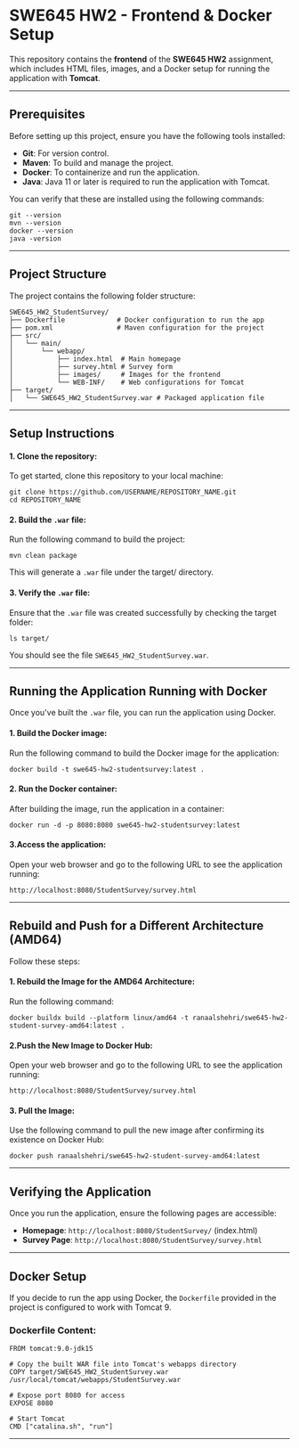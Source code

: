# SWE645 HW2 - Frontend & Docker Setup

This repository contains the **frontend** of the **SWE645 HW2** assignment, which includes HTML files, images, and a Docker setup for running the application with **Tomcat**.

---

## Prerequisites

Before setting up this project, ensure you have the following tools installed:

- **Git**: For version control.
- **Maven**: To build and manage the project.
- **Docker**: To containerize and run the application.
- **Java**: Java 11 or later is required to run the application with Tomcat.

You can verify that these are installed using the following commands:

```
git --version
mvn --version
docker --version
java -version
```
--- 

## Project Structure
The project contains the following folder structure:

```
SWE645_HW2_StudentSurvey/
├── Dockerfile             # Docker configuration to run the app
├── pom.xml                # Maven configuration for the project
├── src/
│   └── main/
│       └── webapp/
│           ├── index.html  # Main homepage
│           ├── survey.html # Survey form
│           ├── images/     # Images for the frontend
│           └── WEB-INF/    # Web configurations for Tomcat
├── target/
│   └── SWE645_HW2_StudentSurvey.war # Packaged application file
```
---
## Setup Instructions
#### 1. Clone the repository:
To get started, clone this repository to your local machine:
```
git clone https://github.com/USERNAME/REPOSITORY_NAME.git
cd REPOSITORY_NAME
```

#### 2. Build the `.war` file:
Run the following command to build the project:
```
mvn clean package
```
This will generate a `.war` file under the target/ directory.


#### 3. Verify the `.war` file:
Ensure that the `.war` file was created successfully by checking the target folder:
```
ls target/
```
You should see the file `SWE645_HW2_StudentSurvey.war`.

---

## Running the Application Running with Docker
Once you've built the `.war` file, you can run the application using Docker.

#### 1. Build the Docker image:
Run the following command to build the Docker image for the application:
```
docker build -t swe645-hw2-studentsurvey:latest .
```

#### 2. Run the Docker container:
After building the image, run the application in a container:
```
docker run -d -p 8080:8080 swe645-hw2-studentsurvey:latest
```

#### 3.Access the application:
Open your web browser and go to the following URL to see the application running:

```
http://localhost:8080/StudentSurvey/survey.html
```
---
## Rebuild and Push for a Different Architecture (AMD64) 
Follow these steps:

#### 1. Rebuild the Image for the AMD64 Architecture:
Run the following command:
```
docker buildx build --platform linux/amd64 -t ranaalshehri/swe645-hw2-student-survey-amd64:latest .
```

#### 2.Push the New Image to Docker Hub:
Open your web browser and go to the following URL to see the application running:

```
http://localhost:8080/StudentSurvey/survey.html
```

#### 3. Pull the Image:
Use the following command to pull the new image after confirming its existence on Docker Hub:

```
docker push ranaalshehri/swe645-hw2-student-survey-amd64:latest
```
---

## Verifying the Application

Once you run the application, ensure the following pages are accessible:

- **Homepage**: `http://localhost:8080/StudentSurvey/` (index.html)
- **Survey Page**: `http://localhost:8080/StudentSurvey/survey.html`

---
## Docker Setup
If you decide to run the app using Docker, the `Dockerfile` provided in the project is configured to work with Tomcat 9.

### Dockerfile Content:

```
FROM tomcat:9.0-jdk15

# Copy the built WAR file into Tomcat's webapps directory
COPY target/SWE645_HW2_StudentSurvey.war /usr/local/tomcat/webapps/StudentSurvey.war

# Expose port 8080 for access
EXPOSE 8080

# Start Tomcat
CMD ["catalina.sh", "run"]
```
---
